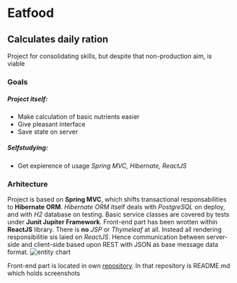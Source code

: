 # Eatfood
## Calculates daily ration
Project for consolidating skills, but despite that non-production aim, is viable
### Goals
##### Project itself:
* Make calculation of basic nutrients easier
* Give pleasant interface
* Save state on server
##### Selfstudying:
* Get expierence of usage *Spring MVC, Hibernate, ReactJS*
### Arhitecture
Project is based on **Spring MVC**, which shifts transactional responsabilities to **Hibernate ORM**.
*Hibernate ORM* itself deals with *PostgreSQL* on deploy, and with *H2* database on testing.
Basic service classes are covered by tests under **Junit Jupiter Framework**.
Front-end part has been wrotten within **ReactJS** library. 
There is **no** *JSP* or *Thymeleaf* at all. Instead all rendering responsibilitie sis laied on *ReactJS*.
Hence communication between server-side and client-side based upon REST with JSON as base message data format.
![entity chart](https://github.com/belenot/eatfood/misc/fa_diagram "Entities")

Front-end part is located in own [repository](https://github.com/belenot/eatfood-frontend). In that repository is README.md which holds screenshots

